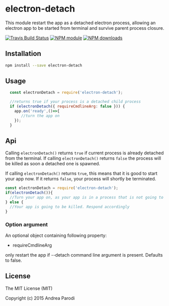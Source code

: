 # electron-detach

This module restart the app as a detached electron process,
allowing an electron app to be started from terminal and
survive parent process closure.

[![Travis Build Status](https://img.shields.io/travis/parro-it/electron-detach.svg)](http://travis-ci.org/parro-it/electron-detach)
[![NPM module](https://img.shields.io/npm/v/electron-detach.svg)](https://npmjs.org/package/electron-detach)
[![NPM downloads](https://img.shields.io/npm/dt/electron-detach.svg)](https://npmjs.org/package/electron-detach)

## Installation

```bash
npm install --save electron-detach
```

## Usage

```javascript
  const electronDetach = require('electron-detach');

  //returns true if your process is a detached child process
  if (electronDetach({ requireCmdlineArg: false })) {
    app.on('ready',()=>{
       //turn the app on
    });
  }
```

## Api

Calling `electronDetach()` returns `true` if current process is already detached from the terminal.
If calling `electronDetach()` returns `false` the process will be killed as soon a detached one is spawned.

If calling `electronDetach()` returns `true`, this means that it is good to start your app now. If it returns `false`, your process will shortly be terminated.

```javascript
const electronDetach = require('electron-detach');
if(electronDetach()){
  //Turn your app on, as your app is in a process that is not going to be killed
} else {
  //Your app is going to be killed. Respond accordingly
}
```

### Option argument

An optional object containing following property:

* requireCmdlineArg

only restart the app if --detach command line argument is present.
Defaults to false.

## License

The MIT License (MIT)

Copyright (c) 2015 Andrea Parodi



